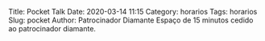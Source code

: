 Title: Pocket Talk
Date: 2020-03-14 11:15
Category: horarios
Tags: horarios
Slug: pocket
Author: Patrocinador Diamante
Espaço de 15 minutos cedido ao patrocinador diamante.